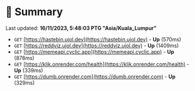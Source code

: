 # 📖 Summary
Last updated: **16/11/2023, 5:48:03 PTG "Asia/Kuala_Lumpur"**

- `GET` [https://hastebin.ujol.dev](https://hastebin.ujol.dev) - **Up** (570ms)
- `GET` [https://reddviz.ujol.dev](https://reddviz.ujol.dev) - **Up** (1409ms)
- `GET` [https://memeapi.cyclic.app](https://memeapi.cyclic.app) - **Up** (878ms)
- `GET` [https://klik.onrender.com/health](https://klik.onrender.com/health) - **Up** (339ms)
- `GET` [https://dumb.onrender.com](https://dumb.onrender.com) - **Up** (329ms)
